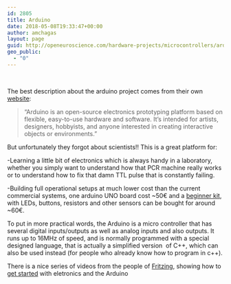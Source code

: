 ```yaml
---
id: 2805
title: Arduino
date: 2018-05-08T19:33:47+00:00
author: amchagas
layout: page
guid: http://openeuroscience.com/hardware-projects/microcontrollers/arduino-copy/
geo_public:
  - "0"
---
```

&nbsp;

The best description about the arduino project comes from their own <a href="http://www.arduino.cc/" target="_blank">website</a>:

> &#8220;Arduino is an open-source electronics prototyping platform based on flexible, easy-to-use hardware and software. It&#8217;s intended for artists, designers, hobbyists, and anyone interested in creating interactive objects or environments.&#8221;

But unfortunately they forgot about scientists!! This is a great platform for:

-Learning a little bit of electronics which is always handy in a laboratory, whether you simply want to understand how that PCR machine really works or to understand how to fix that damn TTL pulse that is constantly failing.

-Building full operational setups at much lower cost than the current commercial systems, one arduino UNO board cost ~50€ and a [beginner kit](http://store.arduino.cc/product/A000010), with LEDs, buttons, resistors and other sensors can be bought for around ~60€.

To put in more practical words, the Arduino is a micro controller that has several digital inputs/outputs as well as analog inputs and also outputs. It runs up to 16MHz of speed, and is normally programmed with a special designed language, that is actually a simplified version  of C++, which can also be used instead (for people who already know how to program in c++).
  
There is a nice series of videos from the people of [Fritzing](http://fritzing.org/), showing how to [get started](http://www.youtube.com/watch?v=9E779EfPLI4) with eletronics and the Arduino

&nbsp;